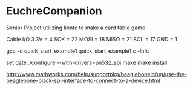 # EuchreCompanion
Senior Project utilizing libnfc to make a card table game

Cable I/O
3.3V = 4
SCK = 22
MOSI = 18
MISO = 21
SCL = 17
GND = 1

gcc -o quick_start_example1 quick_start_example1.c -lnfc

set date
./configure --with-drivers=pn532_spi
make
make install


http://www.mathworks.com/help/supportpkg/beagleboneio/ug/use-the-beaglebone-black-spi-interface-to-connect-to-a-device.html
